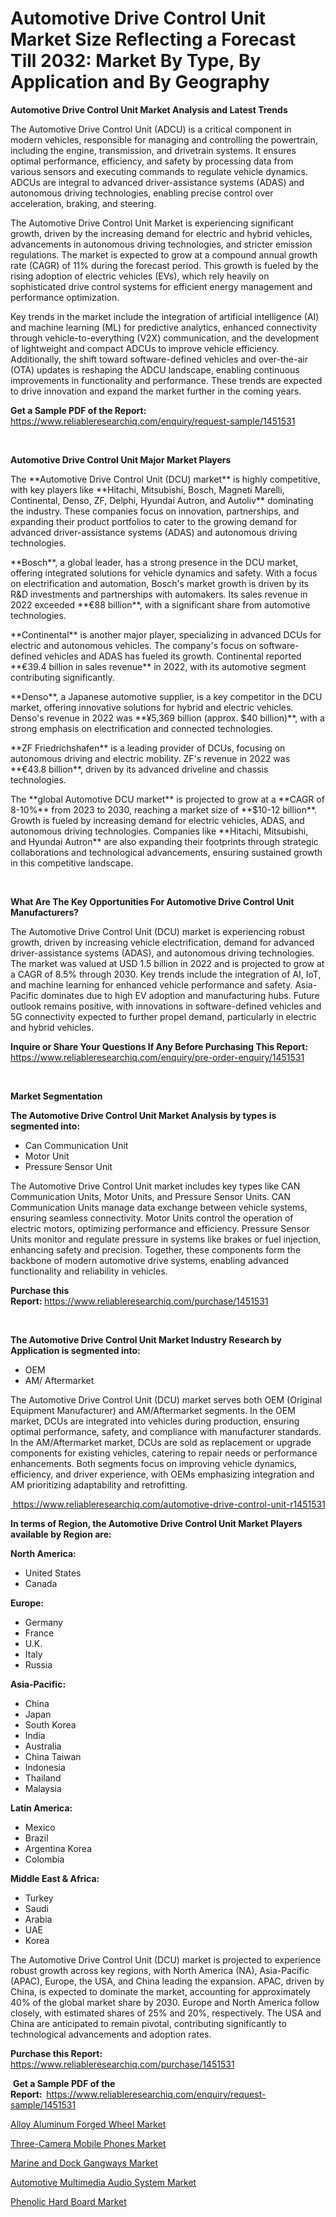 <p><h1>Automotive Drive Control Unit Market Size Reflecting a Forecast Till 2032: Market By Type, By Application and By Geography</h1></p><p><strong>Automotive Drive Control Unit Market Analysis and Latest Trends</strong></p>
<p><p>The Automotive Drive Control Unit (ADCU) is a critical component in modern vehicles, responsible for managing and controlling the powertrain, including the engine, transmission, and drivetrain systems. It ensures optimal performance, efficiency, and safety by processing data from various sensors and executing commands to regulate vehicle dynamics. ADCUs are integral to advanced driver-assistance systems (ADAS) and autonomous driving technologies, enabling precise control over acceleration, braking, and steering.</p><p>The Automotive Drive Control Unit Market is experiencing significant growth, driven by the increasing demand for electric and hybrid vehicles, advancements in autonomous driving technologies, and stricter emission regulations. The market is expected to grow at a compound annual growth rate (CAGR) of 11% during the forecast period. This growth is fueled by the rising adoption of electric vehicles (EVs), which rely heavily on sophisticated drive control systems for efficient energy management and performance optimization.</p><p>Key trends in the market include the integration of artificial intelligence (AI) and machine learning (ML) for predictive analytics, enhanced connectivity through vehicle-to-everything (V2X) communication, and the development of lightweight and compact ADCUs to improve vehicle efficiency. Additionally, the shift toward software-defined vehicles and over-the-air (OTA) updates is reshaping the ADCU landscape, enabling continuous improvements in functionality and performance. These trends are expected to drive innovation and expand the market further in the coming years.</p></p>
<p><strong>Get a Sample PDF of the Report:&nbsp;</strong> <a href="https://www.reliableresearchiq.com/enquiry/request-sample/1451531?utm_campaign=1720&utm_medium=2&utm_source=Github&utm_content=ia&utm_term=23012025&utm_id=automotive-drive-control-unit">https://www.reliableresearchiq.com/enquiry/request-sample/1451531</a></p>
<p>&nbsp;</p>
<p><strong>Automotive Drive Control Unit Major Market Players</strong></p>
<p><p>The **Automotive Drive Control Unit (DCU) market** is highly competitive, with key players like **Hitachi, Mitsubishi, Bosch, Magneti Marelli, Continental, Denso, ZF, Delphi, Hyundai Autron, and Autoliv** dominating the industry. These companies focus on innovation, partnerships, and expanding their product portfolios to cater to the growing demand for advanced driver-assistance systems (ADAS) and autonomous driving technologies.</p><p>**Bosch**, a global leader, has a strong presence in the DCU market, offering integrated solutions for vehicle dynamics and safety. With a focus on electrification and automation, Bosch's market growth is driven by its R&D investments and partnerships with automakers. Its sales revenue in 2022 exceeded **€88 billion**, with a significant share from automotive technologies.</p><p>**Continental** is another major player, specializing in advanced DCUs for electric and autonomous vehicles. The company's focus on software-defined vehicles and ADAS has fueled its growth. Continental reported **€39.4 billion in sales revenue** in 2022, with its automotive segment contributing significantly.</p><p>**Denso**, a Japanese automotive supplier, is a key competitor in the DCU market, offering innovative solutions for hybrid and electric vehicles. Denso's revenue in 2022 was **¥5,369 billion (approx. $40 billion)**, with a strong emphasis on electrification and connected technologies.</p><p>**ZF Friedrichshafen** is a leading provider of DCUs, focusing on autonomous driving and electric mobility. ZF's revenue in 2022 was **€43.8 billion**, driven by its advanced driveline and chassis technologies.</p><p>The **global Automotive DCU market** is projected to grow at a **CAGR of 8-10%** from 2023 to 2030, reaching a market size of **$10-12 billion**. Growth is fueled by increasing demand for electric vehicles, ADAS, and autonomous driving technologies. Companies like **Hitachi, Mitsubishi, and Hyundai Autron** are also expanding their footprints through strategic collaborations and technological advancements, ensuring sustained growth in this competitive landscape.</p></p>
<p>&nbsp;</p>
<p><strong>What Are The Key Opportunities For Automotive Drive Control Unit Manufacturers?</strong></p>
<p><p>The Automotive Drive Control Unit (DCU) market is experiencing robust growth, driven by increasing vehicle electrification, demand for advanced driver-assistance systems (ADAS), and autonomous driving technologies. The market was valued at USD 1.5 billion in 2022 and is projected to grow at a CAGR of 8.5% through 2030. Key trends include the integration of AI, IoT, and machine learning for enhanced vehicle performance and safety. Asia-Pacific dominates due to high EV adoption and manufacturing hubs. Future outlook remains positive, with innovations in software-defined vehicles and 5G connectivity expected to further propel demand, particularly in electric and hybrid vehicles.</p></p>
<p><strong>Inquire or Share Your Questions If Any Before Purchasing This Report:</strong> <a href="https://www.reliableresearchiq.com/enquiry/pre-order-enquiry/1451531?utm_campaign=1720&utm_medium=2&utm_source=Github&utm_content=ia&utm_term=23012025&utm_id=automotive-drive-control-unit">https://www.reliableresearchiq.com/enquiry/pre-order-enquiry/1451531</a></p>
<p>&nbsp;</p>
<p><strong>Market Segmentation</strong></p>
<p><strong>The Automotive Drive Control Unit Market Analysis by types is segmented into:</strong></p>
<p><ul><li>Can Communication Unit</li><li>Motor Unit</li><li>Pressure Sensor Unit</li></ul></p>
<p><p>The Automotive Drive Control Unit market includes key types like CAN Communication Units, Motor Units, and Pressure Sensor Units. CAN Communication Units manage data exchange between vehicle systems, ensuring seamless connectivity. Motor Units control the operation of electric motors, optimizing performance and efficiency. Pressure Sensor Units monitor and regulate pressure in systems like brakes or fuel injection, enhancing safety and precision. Together, these components form the backbone of modern automotive drive systems, enabling advanced functionality and reliability in vehicles.</p></p>
<p><strong>Purchase this Report:&nbsp;</strong><a href="https://www.reliableresearchiq.com/purchase/1451531?utm_campaign=1720&utm_medium=2&utm_source=Github&utm_content=ia&utm_term=23012025&utm_id=automotive-drive-control-unit">https://www.reliableresearchiq.com/purchase/1451531</a></p>
<p>&nbsp;</p>
<p><strong>The Automotive Drive Control Unit Market Industry Research by Application is segmented into:</strong></p>
<p><ul><li>OEM</li><li>AM/ Aftermarket</li></ul></p>
<p><p>The Automotive Drive Control Unit (DCU) market serves both OEM (Original Equipment Manufacturer) and AM/Aftermarket segments. In the OEM market, DCUs are integrated into vehicles during production, ensuring optimal performance, safety, and compliance with manufacturer standards. In the AM/Aftermarket market, DCUs are sold as replacement or upgrade components for existing vehicles, catering to repair needs or performance enhancements. Both segments focus on improving vehicle dynamics, efficiency, and driver experience, with OEMs emphasizing integration and AM prioritizing adaptability and retrofitting.</p></p>
<p><a href="https://www.reliableresearchiq.com/automotive-drive-control-unit-r1451531?utm_campaign=1720&utm_medium=2&utm_source=Github&utm_content=ia&utm_term=23012025&utm_id=automotive-drive-control-unit">&nbsp;https://www.reliableresearchiq.com/automotive-drive-control-unit-r1451531</a></p>
<p><strong>In terms of Region, the Automotive Drive Control Unit Market Players available by Region are:</strong></p>
<p>
    <p> <strong> North America: </strong>
        <ul>
            <li>United States</li>
            <li>Canada</li>
        </ul>
        </p> 
    <p> <strong> Europe: </strong>
        <ul>
            <li>Germany</li>
            <li>France</li>
            <li>U.K.</li>
            <li>Italy</li>
            <li>Russia</li>
        </ul>
        </p> 
    <p> <strong> Asia-Pacific: </strong>
        <ul>
            <li>China</li>
            <li>Japan</li>
            <li>South Korea</li>
            <li>India</li>
            <li>Australia</li>
            <li>China Taiwan</li>
            <li>Indonesia</li>
            <li>Thailand</li>
            <li>Malaysia</li>
        </ul>
        </p> 
    <p> <strong> Latin America: </strong>
        <ul>
            <li>Mexico</li>
            <li>Brazil</li>
            <li>Argentina Korea</li>
            <li>Colombia</li>
        </ul>
        </p> 
    <p> <strong> Middle East & Africa: </strong>
        <ul>
            <li>Turkey</li>
            <li>Saudi</li>
            <li>Arabia</li>
            <li>UAE</li>
            <li>Korea</li>
        </ul>
    </p>
    </p>
<p><p>The Automotive Drive Control Unit (DCU) market is projected to experience robust growth across key regions, with North America (NA), Asia-Pacific (APAC), Europe, the USA, and China leading the expansion. APAC, driven by China, is expected to dominate the market, accounting for approximately 40% of the global market share by 2030. Europe and North America follow closely, with estimated shares of 25% and 20%, respectively. The USA and China are anticipated to remain pivotal, contributing significantly to technological advancements and adoption rates.</p></p>
<p><strong>Purchase this Report: </strong><a href="https://www.reliableresearchiq.com/purchase/1451531?utm_campaign=1720&utm_medium=2&utm_source=Github&utm_content=ia&utm_term=23012025&utm_id=automotive-drive-control-unit">https://www.reliableresearchiq.com/purchase/1451531</a></p>
<p>&nbsp;<strong>Get a Sample PDF of the Report:&nbsp;&nbsp;</strong><a href="https://www.reliableresearchiq.com/enquiry/request-sample/1451531?utm_campaign=1720&utm_medium=2&utm_source=Github&utm_content=ia&utm_term=23012025&utm_id=automotive-drive-control-unit">https://www.reliableresearchiq.com/enquiry/request-sample/1451531</a></p>
<p><strong></strong></p>
<p><p><a href="https://www.linkedin.com/pulse/alloy-aluminum-forged-wheel-market-outlook-2025-2032-company-96tie?utm_campaign=1720&utm_medium=2&utm_source=Github&utm_content=ia&utm_term=23012025&utm_id=automotive-drive-control-unit">Alloy Aluminum Forged Wheel Market</a></p><p><a href="https://www.linkedin.com/pulse/three-camera-mobile-phones-industry-insights-report-analyzing-gsuhe?utm_campaign=1720&utm_medium=2&utm_source=Github&utm_content=ia&utm_term=23012025&utm_id=automotive-drive-control-unit">Three-Camera Mobile Phones Market</a></p><p><a href="https://www.linkedin.com/pulse/forecasting-trends-marine-dock-gangways-market-sales-revenue-vpx5f?utm_campaign=1720&utm_medium=2&utm_source=Github&utm_content=ia&utm_term=23012025&utm_id=automotive-drive-control-unit">Marine and Dock Gangways Market</a></p><p><a href="https://github.com/willjis/Market-Research-Report-List-1/blob/main/automotive-multimedia-audio-system-market.md?utm_campaign=1720&utm_medium=2&utm_source=Github&utm_content=ia&utm_term=23012025&utm_id=automotive-drive-control-unit">Automotive Multimedia Audio System Market</a></p><p><a href="https://www.linkedin.com/pulse/comprehensive-market-analysis-phenolic-hard-board-projected-3ks6c?utm_campaign=1720&utm_medium=2&utm_source=Github&utm_content=ia&utm_term=23012025&utm_id=automotive-drive-control-unit">Phenolic Hard Board Market</a></p></p>